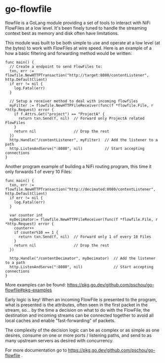 # go-flowfile

flowfile is a GoLang module providing a set of tools to interact with NiFi
FlowFiles at a low level.  It's been finely tuned to handle the streaming
context best as memory and disk often have limitations.

This module was built to be both simple to use and operate at a low level (at
the bytes) to work with FlowFiles at wire speed.  Here is an example of a how a basic
filtering and forwarding method would be written:

```golang
func main() {
  // Create a endpoint to send FlowFiles to:
  txn, err := flowfile.NewHTTPTransaction("http://target:8080/contentListener", http.DefaultClient)
  if err != nil {
    log.Fatal(err)
  }

  // Setup a receiver method to deal with incoming flowfiles
  myFilter := flowfile.NewHTTPFileReceiver(func(f *flowfile.File, r *http.Request) error {
    if f.Attrs.Get("project") == "ProjectA" {
      return txn.Send(f, nil)  // Forward only ProjectA related FlowFiles
    }
    return nil                 // Drop the rest
  })
  http.Handle("/contentListener", myFilter)  // Add the listener to a path
  http.ListenAndServe(":8080", nil)          // Start accepting connections
}
```

Another program example of building a NiFi routing program, this time it only
forwards 1 of every 10 Files:

```golang
func main() {
  txn, err := flowfile.NewHTTPTransaction("http://decimated:8080/contentListener", http.DefaultClient)
  if err != nil {
    log.Fatal(err)
  }

  var counter int
  myDecimator:= flowfile.NewHTTPFileReceiver(func(f *flowfile.File, r *http.Request) error {
    counter++
    if counter%10 == 1 {
      return txn.Send(f, nil)  // Forward only 1 of every 10 Files
    }
    return nil                 // Drop the rest
  })

  http.Handle("/contentDecimator", myDecimator)  // Add the listener to a path
  http.ListenAndServe(":8080", nil)              // Start accepting connections
}
```

More examples can be found: https://pkg.go.dev/github.com/pschou/go-flowfile#pkg-examples

Early logic is key!  When an incoming FlowFile is presented to the program,
what is presented is the attributes, often seen in the first packet in the
stream, so... by the time a decision on what to do with the FlowFile, the
destination and incoming streams can be connected together to avoid all local
caches and enable "fast-forwarding" of packets.

The complexity of the decision logic can be as complex or as simple as one
desires, consume on one or more ports / listening paths, and send to as
many upstream servers as desired with concurrency.

For more documentation go to https://pkg.go.dev/github.com/pschou/go-flowfile .
